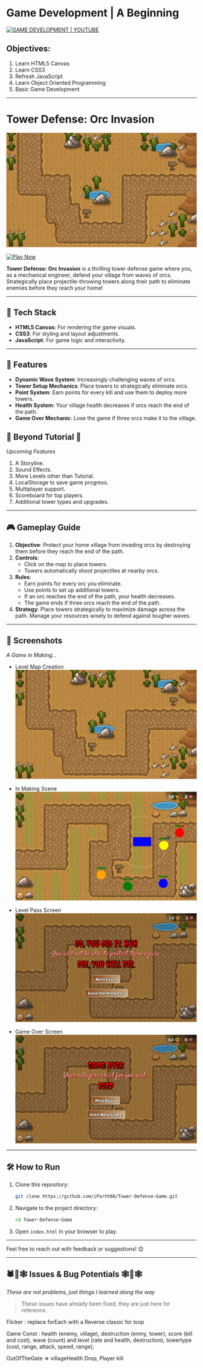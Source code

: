 # Game Development | A Beginning

[![GAME DEVELOPMENT | YOUTUBE](https://img.shields.io/badge/GAME_DEVELOPMENT-YOUTUBE-red?style=for-the-badge&logo=youtube&logoColor=red)](https://youtu.be/C4_iRLlPNFc?si=InMEAC4XuTwiRULY)

## Objectives:

1. Learn HTML5 Canvas
2. Learn CSS3
3. Refresh JavaScript
4. Learn Object Oriented Programming
5. Basic Game Development

---

# Tower Defense: Orc Invasion

![Game Banner Placeholder](./assets/img/level1Map.png)

[![Play Now](https://img.shields.io/badge/Play_Now-v1.0-00b5e2?style=for-the-badge)](https://arjunkapadia.github.io/Tower-Defense-Game/ "Play Tower Defense: Orc Invasion")

**Tower Defense: Orc Invasion** is a thrilling tower defense game where you, as a mechanical engineer, defend your village from waves of orcs. Strategically place projectile-throwing towers along their path to eliminate enemies before they reach your home!

---

## 🚀 Tech Stack

- **HTML5 Canvas**: For rendering the game visuals.
- **CSS3**: For styling and layout adjustments.
- **JavaScript**: For game logic and interactivity.

---

## 🌟 Features

- **Dynamic Wave System**: Increasingly challenging waves of orcs.
- **Tower Setup Mechanics**: Place towers to strategically eliminate orcs.
- **Point System**: Earn points for every kill and use them to deploy more towers.
- **Health System**: Your village health decreases if orcs reach the end of the path.
- **Game Over Mechanic**: Lose the game if three orcs make it to the village.

## 🚀 Beyond Tutorial 🌌

_Upcoming Features_

1. A Storyline.
2. Sound Effects.
3. More Levels other than Tutorial.
4. LocalStorage to save game progress.
5. Multiplayer support.
6. Scoreboard for top players.
7. Additional tower types and upgrades.

---

## 🎮 Gameplay Guide

1. **Objective**: Protect your home village from invading orcs by destroying them before they reach the end of the path.
2. **Controls**:
   - Click on the map to place towers.
   - Towers automatically shoot projectiles at nearby orcs.
3. **Rules**:
   - Earn points for every orc you eliminate.
   - Use points to set up additional towers.
   - If an orc reaches the end of the path, your health decreases.
   - The game ends if three orcs reach the end of the path.
4. **Strategy**: Place towers strategically to maximize damage across the path. Manage your resources wisely to defend against tougher waves.

---

## 📸 Screenshots

_A Game in Making..._

- Level Map Creation
  ![Game Screenshot](./assets/img/level1Map.png)

- In Making Scene
  ![Game Screenshot](./assets/banner/making1.png)

- Level Pass Screen
  ![Game Screenshot](./assets/banner/levelPass1.png)

- Game Over Screen
  ![Game Screenshot](./assets/banner/gameOver1.png)

---

## 🛠️ How to Run

1. Clone this repository:
   ```bash
   git clone https://github.com/iParth08/Tower-Defense-Game.git
   ```
2. Navigate to the project directory:
   ```bash
   cd Tower-Defense-Game
   ```
3. Open `index.html` in your browser to play.

---

Feel free to reach out with feedback or suggestions! 😊

<!-- Add your own custom feedback Collector -->

---

## 🕷️🐞🕸️ Issues & Bug Potentials 🕸️🐞🕸️

_These are not problems, just things I learned along the way_

> These issues have already been fixed, they are just here for reference.

Flicker : replace forEach with a Reverse classic for loop

<!-- Add more sections as needed -->

Game Const : health (enemy, village), destruction (enmy, tower), score (kill and cost), wave (count) and level (rate and health, destruction), towertype (cost, range, attack, speed, range);

OutOfTheGate => villageHealth Drop, Player kill
